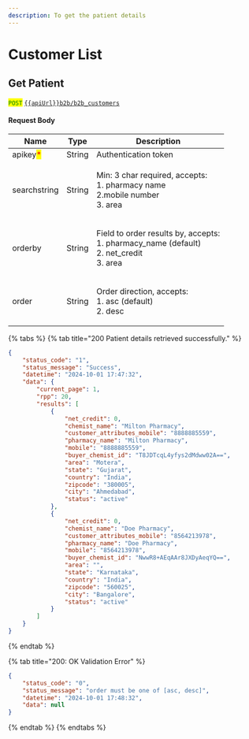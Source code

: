 ```yaml
---
description: To get the patient details
---
```


# Customer List

## Get Patient

<mark style="color:green;">`POST`</mark> [`{{apiUrl}}b2b/b2b_customers`](https://api.evitalrx.in/v1/b2b/b2b_customers)

#### Request Body

| Name                                     | Type   | Description                                                                                           |
| ---------------------------------------- | ------ | ----------------------------------------------------------------------------------------------------- |
| apikey<mark style="color:red;">\*</mark> | String | Authentication token                                                                                  |
| searchstring                             | String | <p>Min: 3 char required, accepts:<br>1. pharmacy name<br>2.mobile number<br>3. area</p>               |
| orderby                                  | String | <p>Field to order results by, accepts:<br>1. pharmacy_name  (default)<br>2. net_credit<br>3. area</p> |
| order                                    | String | <p>Order direction, accepts:<br>1. asc (default)<br>2. desc</p>                                       |



{% tabs %}
{% tab title="200 Patient details retrieved successfully." %}
```json
{
    "status_code": "1",
    "status_message": "Success",
    "datetime": "2024-10-01 17:47:32",
    "data": {
        "current_page": 1,
        "rpp": 20,
        "results": [
            {
                "net_credit": 0,
                "chemist_name": "Milton Pharmacy",
                "customer_attributes_mobile": "8888885559",
                "pharmacy_name": "Milton Pharmacy",
                "mobile": "8888885559",
                "buyer_chemist_id": "T8JDTcqL4yfys2dMdww02A==",
                "area": "Motera",
                "state": "Gujarat",
                "country": "India",
                "zipcode": "380005",
                "city": "Ahmedabad",
                "status": "active"
            },
            {
                "net_credit": 0,
                "chemist_name": "Doe Pharmacy",
                "customer_attributes_mobile": "8564213978",
                "pharmacy_name": "Doe Pharmacy",
                "mobile": "8564213978",
                "buyer_chemist_id": "NwwR8+AEqAAr8JXDyAeqYQ==",
                "area": "",
                "state": "Karnataka",
                "country": "India",
                "zipcode": "560025",
                "city": "Bangalore",
                "status": "active"
            }
        ]
    }
}
```
{% endtab %}

{% tab title="200: OK Validation Error" %}
```json
{
    "status_code": "0",
    "status_message": "order must be one of [asc, desc]",
    "datetime": "2024-10-01 17:48:32",
    "data": null
}
```
{% endtab %}
{% endtabs %}


